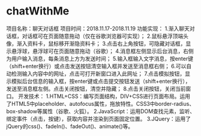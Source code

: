 # chatWithMe
项目名称：聊天对话框
项目时间：2018.11.17-2018.11.19
功能实现：
1.渐入聊天对话框，对话框可在页面随意拖动（仅在谷歌浏览器可实现）；
2.鼠标悬浮顶端头像，渐入资料卡，鼠标移开渐隐资料卡；
3.点击右上角按钮，可隐藏对话框，显示悬浮球，悬浮球可在页面随意拖动（谷歌）；
4.消息框左侧显示后台消息，右侧为用户输入消息，每条消息上方为发送时间；
5.输入框输入文字消息，按enter键（shift+enter换行）或点击发送按钮清空输入框并发送至消息框右侧；
6.可以自动检测输入内容中的网址，点击可打开新窗口进入此网址；
7.点击模拟按钮，显示模拟后台信息的输入框，按enter键或点击提交按钮发送（shift+enter换行），发送至消息框左侧。点击关闭按钮，清空并隐藏；
8.点击关闭按钮，关闭当前窗口。
开发技术：
1.HTML+CSS：编写页面结构，DIV+CSS进行页面布局。运用了HTML5中placeholder、autofocus属性，拖放特性。CSS3中border-radius、box-shadow等属性（谷歌、火狐）。
2.JavaScript：运用DOM查找元素，监听、绑定事件（点击，按键），获取内容并渲染到页面固定位置。
3.JQuery：运用了jQuery的css()、fadeIn()、fadeOut()、animate()等。
